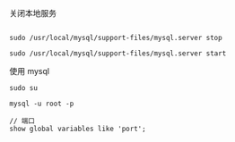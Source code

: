 
关闭本地服务

```

sudo /usr/local/mysql/support-files/mysql.server stop
  
sudo /usr/local/mysql/support-files/mysql.server start

```


使用 mysql
```
sudo su

mysql -u root -p

// 端口
show global variables like 'port';




```
